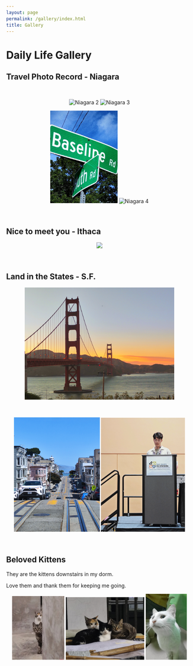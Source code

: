 ```yaml
---
layout: page
permalink: /gallery/index.html
title: Gallery
---
```


# Daily Life Gallery

## Travel Photo Record - Niagara

<br>

<p align="center">   
    <img src="/images/gallery/niagara2.jpg" alt="Niagara 2" width="45%" height="250px" style="object-fit: cover;"/>   
    <img src="/images/gallery/niagara3.jpg" alt="Niagara 3" width="46%" height="250px" style="object-fit: cover;"/> 
</p>

<p align="center">   
    <img src="/images/gallery/niagara1.jpg" alt="Niagara 1" width="36%" height="250px" style="object-fit: cover;"/>   
    <img src="/images/gallery/niagara4.jpg" alt="Niagara 4" width="55%" height="250px" style="object-fit: cover;"/>   
</p>
<br>

## Nice to meet you - Ithaca

<p align="center">
<img src="/images/gallery/ithaca.jpg" width="80%" style="object-fit: cover;"/>
</p>
<br>


## Land in the States - S.F.

<p align="center">
<img src="/images/gallery/la1.jpg" alt="LA 1" width="80%" style="object-fit: cover;"/>
</p>
<br>

<p align="center">    
    <img src="/images/gallery/la2.jpg" alt="LA 2" width="46%" style="object-fit: cover;"/> 
    <img src="/images/gallery/la3.jpg" alt="LA 3" width="45%" style="object-fit: cover;"/> 
</p>


<br>

## Beloved Kittens

They are the kittens downstairs in my dorm. 

Love them and thank them for keeping me going.

<p align="center">    
    <img src="/images/gallery/cat1.jpg" alt="Cat 1" width="28%" style="object-fit: cover;"/> 
    <img src="/images/gallery/cat2.jpg" alt="Cat 2" width="42%" style="object-fit: cover;"/> 
    <img src="/images/gallery/cat3.jpg" alt="Cat 3" width="22%" style="object-fit: cover;"/> 
</p>

